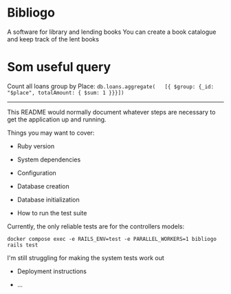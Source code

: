 # Bibliogo

A software for library and lending books
You can create a book catalogue and keep track of the lent books

# Som useful query
Count all loans group by Place:
`db.loans.aggregate(   [{ $group: {_id: "$place", totalAmount: { $sum: 1 }}}])`

---

This README would normally document whatever steps are necessary to get the
application up and running.

Things you may want to cover:

* Ruby version

* System dependencies

* Configuration

* Database creation

* Database initialization

* How to run the test suite

Currently, the only reliable tests are for the controllers models:

`docker compose exec -e RAILS_ENV=test -e PARALLEL_WORKERS=1 bibliogo rails test`

I'm still struggling for making the system tests work out

* Deployment instructions

* ...
